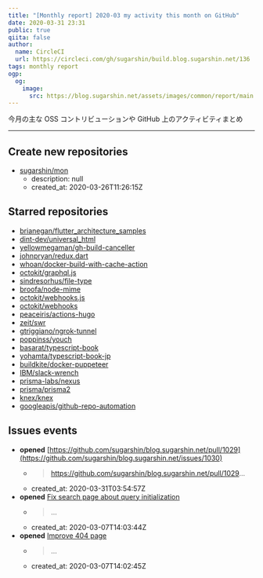 ```yaml
---
title: "[Monthly report] 2020-03 my activity this month on GitHub"
date: 2020-03-31 23:31
public: true
qiita: false
author:
  name: CircleCI
  url: https://circleci.com/gh/sugarshin/build.blog.sugarshin.net/136
tags: monthly report
ogp:
  og:
    image:
      src: https://blog.sugarshin.net/assets/images/common/report/main.png
---
```


今月の主な OSS コントリビューションや GitHub 上のアクティビティまとめ

***

## Create new repositories

- [sugarshin/mon](https://github.com/sugarshin/mon)
  - description: null
  - created_at: 2020-03-26T11:26:15Z

## Starred repositories

- [brianegan/flutter_architecture_samples](https://github.com/brianegan/flutter_architecture_samples)
- [dint-dev/universal_html](https://github.com/dint-dev/universal_html)
- [yellowmegaman/gh-build-canceller](https://github.com/yellowmegaman/gh-build-canceller)
- [johnpryan/redux.dart](https://github.com/johnpryan/redux.dart)
- [whoan/docker-build-with-cache-action](https://github.com/whoan/docker-build-with-cache-action)
- [octokit/graphql.js](https://github.com/octokit/graphql.js)
- [sindresorhus/file-type](https://github.com/sindresorhus/file-type)
- [broofa/node-mime](https://github.com/broofa/node-mime)
- [octokit/webhooks.js](https://github.com/octokit/webhooks.js)
- [octokit/webhooks](https://github.com/octokit/webhooks)
- [peaceiris/actions-hugo](https://github.com/peaceiris/actions-hugo)
- [zeit/swr](https://github.com/zeit/swr)
- [gtriggiano/ngrok-tunnel](https://github.com/gtriggiano/ngrok-tunnel)
- [poppinss/youch](https://github.com/poppinss/youch)
- [basarat/typescript-book](https://github.com/basarat/typescript-book)
- [yohamta/typescript-book-jp](https://github.com/yohamta/typescript-book-jp)
- [buildkite/docker-puppeteer](https://github.com/buildkite/docker-puppeteer)
- [IBM/slack-wrench](https://github.com/IBM/slack-wrench)
- [prisma-labs/nexus](https://github.com/prisma-labs/nexus)
- [prisma/prisma2](https://github.com/prisma/prisma2)
- [knex/knex](https://github.com/knex/knex)
- [googleapis/github-repo-automation](https://github.com/googleapis/github-repo-automation)

## Issues events

- **opened** [https://github.com/sugarshin/blog.sugarshin.net/pull/1029](https://github.com/sugarshin/blog.sugarshin.net/issues/1030)
  - > https://github.com/sugarshin/blog.sugarshin.net/pull/1029...
  - created_at: 2020-03-31T03:54:57Z
- **opened** [Fix search page about query initialization](https://github.com/sugarshin/blog.sugarshin.net/issues/988)
  - > ...
  - created_at: 2020-03-07T14:03:44Z
- **opened** [Improve 404 page](https://github.com/sugarshin/blog.sugarshin.net/issues/987)
  - > ...
  - created_at: 2020-03-07T14:02:45Z
